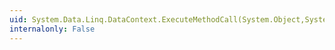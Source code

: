 ```yaml
---
uid: System.Data.Linq.DataContext.ExecuteMethodCall(System.Object,System.Reflection.MethodInfo,System.Object[])
internalonly: False
---
```

